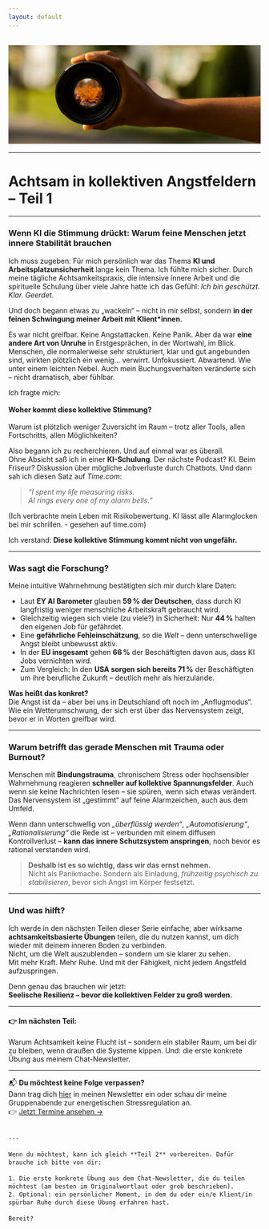 ```yaml
---
layout: default
---
```

<br/>
<img src="/assets/2025-06-26_Achtsamkeit und KI - positive Aussicht.jpg" alt="" style="max-width:100%"/>

<p></p>

---
# Achtsam in kollektiven Angstfeldern – Teil 1
---

### Wenn KI die Stimmung drückt: Warum feine Menschen jetzt innere Stabilität brauchen

Ich muss zugeben: Für mich persönlich war das Thema **KI und Arbeitsplatzunsicherheit** lange kein Thema. Ich fühlte mich sicher. Durch meine tägliche Achtsamkeitspraxis, die intensive innere Arbeit und die spirituelle Schulung über viele Jahre hatte ich das Gefühl: *Ich bin geschützt. Klar. Geerdet.*

Und doch begann etwas zu „wackeln“ – nicht in mir selbst, sondern **in der feinen Schwingung meiner Arbeit mit Klient*innen**.

Es war nicht greifbar. Keine Angstattacken. Keine Panik. Aber da war **eine andere Art von Unruhe** in Erstgesprächen, in der Wortwahl, im Blick. Menschen, die normalerweise sehr strukturiert, klar und gut angebunden sind, wirkten plötzlich ein wenig... verwirrt. Unfokussiert. Abwartend. Wie unter einem leichten Nebel. Auch mein Buchungsverhalten veränderte sich – nicht dramatisch, aber fühlbar.  

Ich fragte mich:  
<br/>
**Woher kommt diese kollektive Stimmung?**  
<br/>
Warum ist plötzlich weniger Zuversicht im Raum – trotz aller Tools, allen Fortschritts, allen Möglichkeiten?

Also begann ich zu recherchieren. Und auf einmal war es überall.  
Ohne Absicht saß ich in einer **KI-Schulung**. Der nächste Podcast? KI. Beim Friseur? Diskussion über mögliche Jobverluste durch Chatbots. Und dann sah ich diesen Satz auf *Time.com*:

> *“I spent my life measuring risks.  
> AI rings every one of my alarm bells.”*

(Ich verbrachte mein Leben mit Risikobewertung. KI lässt alle  Alarmglocken bei mir schrillen. - gesehen auf time.com) 

Ich verstand: **Diese kollektive Stimmung kommt nicht von ungefähr.**

---

### Was sagt die Forschung?

Meine intuitive Wahrnehmung bestätigten sich mir durch klare Daten:

- Laut **EY AI Barometer** glauben **59 % der Deutschen**, dass durch KI langfristig weniger menschliche Arbeitskraft gebraucht wird.  
- Gleichzeitig wiegen sich viele (zu viele?) in Sicherheit: Nur **44 %** halten den eigenen Job für gefährdet.  
- Eine **gefährliche Fehleinschätzung**, so die *Welt* – denn unterschwellige Angst bleibt unbewusst aktiv.  
- In der **EU insgesamt** gehen **66 %** der Beschäftigten davon aus, dass KI Jobs vernichten wird.  
- Zum Vergleich: In den **USA sorgen sich bereits 71 %** der Beschäftigten um ihre berufliche Zukunft – deutlich mehr als hierzulande.

**Was heißt das konkret?**  
Die Angst ist da – aber bei uns in Deutschland oft noch im „Anflugmodus“. Wie ein Wetterumschwung, der sich erst über das Nervensystem zeigt, bevor er in Worten greifbar wird.

---

### Warum betrifft das gerade Menschen mit Trauma oder Burnout?

Menschen mit **Bindungstrauma**, chronischem Stress oder hochsensibler Wahrnehmung reagieren **schneller auf kollektive Spannungsfelder**. Auch wenn sie keine Nachrichten lesen – sie spüren, wenn sich etwas verändert.  
Das Nervensystem ist „gestimmt“ auf feine Alarmzeichen, auch aus dem Umfeld.

Wenn dann unterschwellig von *„überflüssig werden“*, *„Automatisierung“*, *„Rationalisierung“* die Rede ist – verbunden mit einem diffusen Kontrollverlust – **kann das innere Schutzsystem anspringen**, noch bevor es rational verstanden wird.

> **Deshalb ist es so wichtig, dass wir das ernst nehmen.**  
> Nicht als Panikmache. Sondern als Einladung, *frühzeitig psychisch zu stabilisieren*, bevor sich Angst im Körper festsetzt.

---

### Und was hilft?

Ich werde in den nächsten Teilen dieser Serie einfache, aber wirksame **achtsamkeitsbasierte Übungen** teilen, die du nutzen kannst, um dich wieder mit deinem inneren Boden zu verbinden.  
Nicht, um die Welt auszublenden – sondern um sie klarer zu sehen.  
Mit mehr Kraft. Mehr Ruhe. Und mit der Fähigkeit, nicht jedem Angstfeld aufzuspringen.

Denn genau das brauchen wir jetzt:  
**Seelische Resilienz – bevor die kollektiven Felder zu groß werden.**

---

#### 👉 Im nächsten Teil:
Warum Achtsamkeit keine Flucht ist – sondern ein stabiler Raum, um bei dir zu bleiben, wenn draußen die Systeme kippen. Und: die erste konkrete Übung aus meinem Chat-Newsletter.

---

📬 **Du möchtest keine Folge verpassen?**  
Dann trag dich [hier](#) in meinen Newsletter ein oder schau dir meine Gruppenabende zur energetischen Stressregulation an.  
👉 [Jetzt Termine ansehen →](#)
```

---

Wenn du möchtest, kann ich gleich **Teil 2** vorbereiten. Dafür brauche ich bitte von dir:

1. Die erste konkrete Übung aus dem Chat-Newsletter, die du teilen möchtest (am besten im Originalwortlaut oder grob beschrieben).
2. Optional: ein persönlicher Moment, in dem du oder ein/e Klient/in spürbar Ruhe durch diese Übung erfahren hast.

Bereit?
